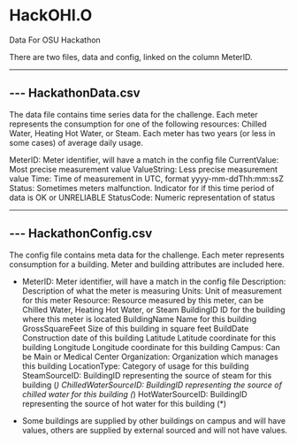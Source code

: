 # HackOHI.O
Data For OSU Hackathon

There are two files, data and config, linked on the column MeterID.

------
--- HackathonData.csv
------
The data file contains time series data for the challenge. Each meter represents the consumption for one of the following resources: Chilled Water, Heating Hot Water, or Steam. Each meter has two years (or less in some cases) of average daily usage.

MeterID:              Meter identifier, will have a match in the config file
CurrentValue:         Most precise measurement value
ValueString:          Less precise measurement value
Time:                 Time of measurement in UTC, format yyyy-mm-ddThh:mm:ssZ
Status:               Sometimes meters malfunction. Indicator for if this time period of data is OK or UNRELIABLE
StatusCode:           Numeric representation of status


------
--- HackathonConfig.csv
------
The config file contains meta data for the challenge. Each meter represents consumption for a building. Meter and building attributes are included here.
                      
- MeterID:              Meter identifier, will have a match in the config file
Description:          Description of what the meter is measuring
Units:                Unit of measurement for this meter
Resource:             Resource measured by this meter, can be Chilled Water, Heating Hot Water, or Steam
BuildingID            ID for the building where this meter is located
BuildingName          Name for this building
GrossSquareFeet       Size of this building in square feet
BuildDate             Construction date of this building
Latitude              Latitude coordinate for this building
Longitude             Longitude coordinate for this building
Campus:               Can be Main or Medical Center
Organization:         Organization which manages this building
LocationType:         Category of usage for this building
SteamSourceID:        BuildingID representing the source of steam for this building (*)
ChilledWaterSourceID: BuildingID representing the source of chilled water for this building (*)
HotWaterSourceID:     BuildingID representing the source of hot water for this building (*)

* Some buildings are supplied by other buildings on campus and will have values, others are supplied by external sourced and will not have values.

